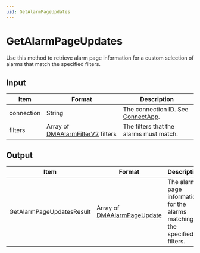 ```yaml
---
uid: GetAlarmPageUpdates
---
```


# GetAlarmPageUpdates

Use this method to retrieve alarm page information for a custom selection of alarms that match the specified filters.

<!-- Available from DataMiner 9.5.6 onwards. -->

## Input

| Item | Format | Description |
|--|--|--|
| connection | String | The connection ID. See [ConnectApp](xref:ConnectApp). |
| filters | Array of [DMAAlarmFilterV2](xref:DMAAlarmFilterV2) filters | The filters that the alarms must match. |

## Output

| Item | Format | Description |
|--|--|--|
| GetAlarmPageUpdatesResult | Array of [DMAAlarmPageUpdate](xref:DMAAlarmPageUpdate) | The alarm page information for the alarms matching the specified filters. |
